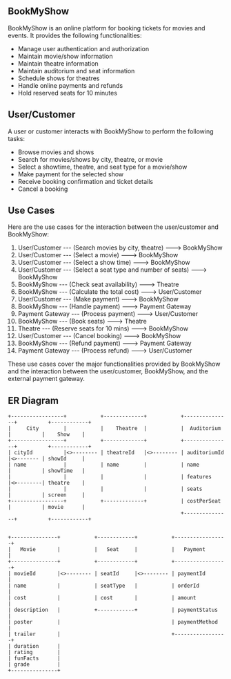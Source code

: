 ## BookMyShow

BookMyShow is an online platform for booking tickets for movies and events. It provides the following functionalities:

- Manage user authentication and authorization
- Maintain movie/show information
- Maintain theatre information
- Maintain auditorium and seat information
- Schedule shows for theatres
- Handle online payments and refunds
- Hold reserved seats for 10 minutes

## User/Customer

A user or customer interacts with BookMyShow to perform the following tasks:

- Browse movies and shows
- Search for movies/shows by city, theatre, or movie
- Select a showtime, theatre, and seat type for a movie/show
- Make payment for the selected show
- Receive booking confirmation and ticket details
- Cancel a booking

## Use Cases

Here are the use cases for the interaction between the user/customer and BookMyShow:

1. User/Customer --- (Search movies by city, theatre) ---> BookMyShow
2. User/Customer --- (Select a movie) ---> BookMyShow
3. User/Customer --- (Select a show time) ---> BookMyShow
4. User/Customer --- (Select a seat type and number of seats) ---> BookMyShow
5. BookMyShow --- (Check seat availability) ---> Theatre
6. BookMyShow --- (Calculate the total cost) ---> User/Customer
7. User/Customer --- (Make payment) ---> BookMyShow
8. BookMyShow --- (Handle payment) ---> Payment Gateway
9. Payment Gateway --- (Process payment) ---> User/Customer
10. BookMyShow --- (Book seats) ---> Theatre
11. Theatre --- (Reserve seats for 10 mins) ---> BookMyShow
12. User/Customer --- (Cancel booking) ---> BookMyShow
13. BookMyShow --- (Refund payment) ---> Payment Gateway
14. Payment Gateway --- (Process refund) ---> User/Customer

These use cases cover the major functionalities provided by BookMyShow and the interaction between the user/customer, BookMyShow, and the external payment gateway.


## ER Diagram

```
+-----------------+           +-------------+           +---------------+          +------------+
|     City        |           |    Theatre  |           |  Auditorium   |          |    Show    |
+-----------------+           +-------------+           +---------------+          +------------+
| cityId          |<>-------- | theatreId   |<>-------- | auditoriumId  |<>------- | showId     |
| name            |           | name        |           | name          |          | showTime   |
|                 |           |             |           | features      |<>--------| theatre    |
|                 |           |             |           | seats         |          | screen     |
+-----------------+           +-------------+           | costPerSeat   |          | movie      |
                                                        +---------------+          +------------+
                                                                                          
                                           
+---------------+           +------------+           +-----------------+
|   Movie       |           |   Seat     |           |   Payment       |
+---------------+           +------------+           +-----------------+
| movieId       |<>-------- | seatId     |<>-------- | paymentId       |
| name          |           | seatType   |           | orderId         |
| cost          |           | cost       |           | amount          |
| description   |           +------------+           | paymentStatus   |
| poster        |                                    | paymentMethod   |
| trailer       |                                    +-----------------+
| duration      |
| rating        |
| funFacts      |
| grade         |
+---------------+
```


